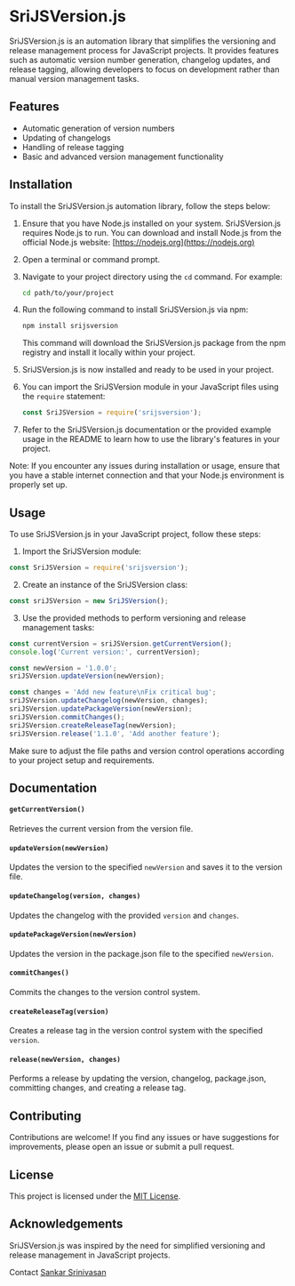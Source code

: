 # SriJSVersion.js

SriJSVersion.js is an automation library that simplifies the versioning and release management process for JavaScript projects. It provides features such as automatic version number generation, changelog updates, and release tagging, allowing developers to focus on development rather than manual version management tasks.

## Features

- Automatic generation of version numbers
- Updating of changelogs
- Handling of release tagging
- Basic and advanced version management functionality

## Installation

To install the SriJSVersion.js automation library, follow the steps below:

1. Ensure that you have Node.js installed on your system. SriJSVersion.js requires Node.js to run. You can download and install Node.js from the official Node.js website: [https://nodejs.org](https://nodejs.org)

2. Open a terminal or command prompt.

3. Navigate to your project directory using the `cd` command. For example:
   ```bash
   cd path/to/your/project
   ```

4. Run the following command to install SriJSVersion.js via npm:
   ```bash
   npm install srijsversion
   ```
   This command will download the SriJSVersion.js package from the npm registry and install it locally within your project.

5. SriJSVersion.js is now installed and ready to be used in your project.

6. You can import the SriJSVersion module in your JavaScript files using the `require` statement:
   ```javascript
   const SriJSVersion = require('srijsversion');
   ```

7. Refer to the SriJSVersion.js documentation or the provided example usage in the README to learn how to use the library's features in your project.

Note: If you encounter any issues during installation or usage, ensure that you have a stable internet connection and that your Node.js environment is properly set up.

## Usage
To use SriJSVersion.js in your JavaScript project, follow these steps:

1. Import the SriJSVersion module:
```javascript
const SriJSVersion = require('srijsversion');
```

2. Create an instance of the SriJSVersion class:
```javascript
const sriJSVersion = new SriJSVersion();
```

3. Use the provided methods to perform versioning and release management tasks:
```javascript
const currentVersion = sriJSVersion.getCurrentVersion();
console.log('Current version:', currentVersion);

const newVersion = '1.0.0';
sriJSVersion.updateVersion(newVersion);

const changes = 'Add new feature\nFix critical bug';
sriJSVersion.updateChangelog(newVersion, changes);
sriJSVersion.updatePackageVersion(newVersion);
sriJSVersion.commitChanges();
sriJSVersion.createReleaseTag(newVersion);
sriJSVersion.release('1.1.0', 'Add another feature');
```

Make sure to adjust the file paths and version control operations according to your project setup and requirements.

## Documentation
#### `getCurrentVersion()`
Retrieves the current version from the version file.

#### `updateVersion(newVersion)`
Updates the version to the specified `newVersion` and saves it to the version file.

#### `updateChangelog(version, changes)`
Updates the changelog with the provided `version` and `changes`.

#### `updatePackageVersion(newVersion)`
Updates the version in the package.json file to the specified `newVersion`.

#### `commitChanges()`
Commits the changes to the version control system.

#### `createReleaseTag(version)`
Creates a release tag in the version control system with the specified `version`.

#### `release(newVersion, changes)`
Performs a release by updating the version, changelog, package.json, committing changes, and creating a release tag.

## Contributing
Contributions are welcome! If you find any issues or have suggestions for improvements, please open an issue or submit a pull request.

## License
This project is licensed under the [MIT License](LICENSE).

## Acknowledgements
SriJSVersion.js was inspired by the need for simplified versioning and release management in JavaScript projects.

Contact [Sankar Srinivasan](https://withkoji.com/@sankarsrinivasan)
